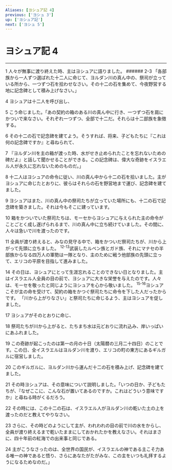 ```yaml
---
Aliases: [ヨシュア記 4]
previous: ['ヨシュ 3']
up: ['ヨシュア記']
next: ['ヨシュ 5']
---
```

# ヨシュア記 4

***




1 
人々が無事に渡り終えた時、主はヨシュアに語りました。 ###### 2-3 「各部族から一人ずつ選ばれた十二人に命じて、ヨルダン川の真ん中の、祭司が立っている所から、一つずつ石を拾わせなさい。その十二の石を集めて、今夜野営する地に記念碑として積み上げなさい。」 



4 
ヨシュアは十二人を呼び出し、 



5 
こう命じました。「あの契約の箱のある川の真ん中に行き、一つずつ石を肩にかついで来なさい。それぞれ一つずつ、全部で十二だ。それらは十二部族を象徴する。 



6 
その十二の石で記念碑を建てよう。そうすれば、将来、子どもたちに『これは何の記念碑ですか』と尋ねられて、 



7 
『ヨルダン川を主の箱が渡った時、水がせき止められたことを忘れないための碑だよ』と話して聞かせることができる。この記念碑は、偉大な奇跡をイスラエル人が永久に忘れないためのものだ。」 



8 
十二人はヨシュアの命令に従い、川の真ん中から十二の石を拾いました。主がヨシュアに命じたとおりに、彼らはそれらの石を野営地まで運び、記念碑を建てました。 



9 
ヨシュアはまた、川の真ん中の祭司たちが立っていた場所にも、十二の石で記念碑を築きました。それは今もそこに建っています。 



10 
箱をかついでいた祭司たちは、モーセからヨシュアに与えられた主の命令がことごとく成し遂げられるまで、川の真ん中に立ち続けていました。その間に、人々は急いで川を渡ったのです。 



11 
全員が渡り終えると、みなの見守る中で、箱をかついだ祭司たちが、川から上がって先頭に立ちました。 <sup class="versenum">12-13</sup>武装したルベン族とガド族、それにマナセの半部族からなる四万人の軍勢は一隊となり、主のために戦う他部族の先頭に立って、エリコの平原を目指して進みました。 



14 
その日は、ヨシュアにとって生涯忘れることのできない日となりました。主はイスラエル人全員の目の前で、ヨシュアに大きな栄誉を与えたのです。人々は、モーセを敬ったと同じようにヨシュアを心から敬いました。 <sup class="versenum">15-16</sup>ヨシュアこそが主の命を受けて、契約の箱をかつぐ祭司たちに命令を下した人だったからです。 「川から上がりなさい」と祭司たちに命じるよう、主はヨシュアを促しました。 



17 
ヨシュアがそのとおりに命じ、 



18 
祭司たちが川から上がると、たちまち水は元どおりに流れ込み、岸いっぱいにあふれました。 



19 
この奇跡が起こったのは第一の月の十日（太陽暦の三月二十四日）のことです。この日、全イスラエルはヨルダン川を渡り、エリコの町の東方にあるギルガルに宿営しました。 



20 
このギルガルに、ヨルダン川から運んだ十二の石を積み上げ、記念碑を建てました。 



21 
その時ヨシュアは、その意味について説明しました。「いつの日か、子どもたちが、『なぜここに、こんな石が置いてあるのですか。これはどういう意味ですか』と尋ねる時がくるだろう。 



22 
その時には、この十二の石は、イスラエル人がヨルダン川の乾いた土の上を渡ったのだと教えてやりなさい。 



23 
さらに、その時どのようにして主が、われわれの目の前で川の水をからし、全員が渡り終えるまで乾いたままにしておかれたかを教えなさい。それはまさに、四十年前の紅海での出来事と同じである。 



24 
主がこうなさったのは、全世界の国民が、イスラエルの神である主こそ力ある唯一の神であると悟り、さらにあなたがたがみな、この主をいつも礼拝するようになるためなのだ。」
